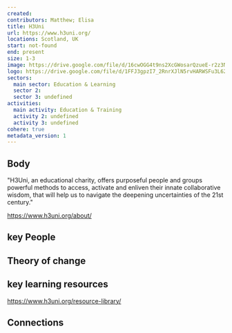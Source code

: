 ```yaml
---
created:
contributors: Matthew; Elisa
title: H3Uni
url: https://www.h3uni.org/
locations: Scotland, UK
start: not-found
end: present
size: 1-3
image: https://drive.google.com/file/d/16cwOGG4t9ns2XcGWosarQzueE-r2z3NM/view?usp=drive_link
logo: https://drive.google.com/file/d/1FFJ3gpzI7_2RnrXJlN5rvHARWSFu3L62/view?usp=drive_link
sectors:
  main sector: Education & Learning
  sector 2: 
  sector 3: undefined
activities: 
  main activity: Education & Training
  activity 2: undefined
  activity 3: undefined
cohere: true
metadata_version: 1
---
```



## Body

"H3Uni, an educational charity, offers purposeful people and groups powerful methods to access, activate and enliven their innate collaborative wisdom, that will help us to navigate the deepening uncertainties of the 21st century."

https://www.h3uni.org/about/

## key People



## Theory of change



## key learning resources

https://www.h3uni.org/resource-library/

## Connections



